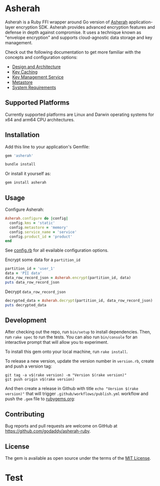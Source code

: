 # Asherah

Asherah is a Ruby FFI wrapper around Go version of [Asherah](https://github.com/godaddy/asherah) application-layer encryption SDK. Asherah provides advanced encryption features and defense in depth against compromise. It uses a technique known as "envelope encryption" and supports cloud-agnostic data storage and key management.

Check out the following documentation to get more familiar with the concepts and configuration options:

- [Design and Architecture](https://github.com/godaddy/asherah/blob/master/docs/DesignAndArchitecture.md)
- [Key Caching](https://github.com/godaddy/asherah/blob/master/docs/KeyCaching.md)
- [Key Management Service](https://github.com/godaddy/asherah/blob/master/docs/KeyManagementService.md)
- [Metastore](https://github.com/godaddy/asherah/blob/master/docs/Metastore.md)
- [System Requirements](https://github.com/godaddy/asherah/blob/master/docs/SystemRequirements.md)

## Supported Platforms

Currently supported platforms are Linux and Darwin operating systems for x64 and arm64 CPU architectures.

## Installation

Add this line to your application's Gemfile:

```ruby
gem 'asherah'
```

```bash
bundle install
```

Or install it yourself as:

```bash
gem install asherah
```

## Usage

Configure Asherah:

```ruby
Asherah.configure do |config|
  config.kms = 'static'
  config.metastore = 'memory'
  config.service_name = 'service'
  config.product_id = 'product'
end
```

See [config.rb](lib/asherah/config.rb) for all evailable configuration options.

Encrypt some data for a `partition_id`

```ruby
partition_id = 'user_1'
data = 'PII data'
data_row_record_json = Asherah.encrypt(partition_id, data)
puts data_row_record_json
```

Decrypt `data_row_record_json`

```ruby
decrypted_data = Asherah.decrypt(partition_id, data_row_record_json)
puts decrypted_data
```

## Development

After checking out the repo, run `bin/setup` to install dependencies. Then, run `rake spec` to run the tests. You can also run `bin/console` for an interactive prompt that will allow you to experiment.

To install this gem onto your local machine, run `rake install`.

To release a new version, update the version number in `version.rb`, create and push a version tag:

```
git tag -a v$(rake version) -m "Version $(rake version)"
git push origin v$(rake version)
```

And then create a release in Github with title `echo "Version $(rake version)"` that will trigger `.github/workflows/publish.yml` workflow and push the `.gem` file to [rubygems.org](https://rubygems.org):


## Contributing

Bug reports and pull requests are welcome on GitHub at https://github.com/godaddy/asherah-ruby.

## License

The gem is available as open source under the terms of the [MIT License](LICENSE.txt).
# Test
